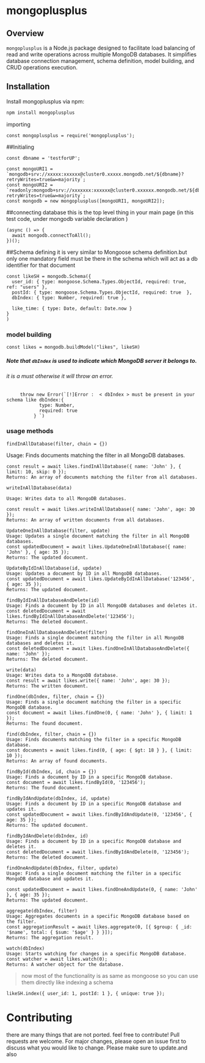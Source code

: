 # mongoplusplus

## Overview

`mongoplusplus` is a Node.js package designed to facilitate load balancing of read and write operations across multiple MongoDB databases. It simplifies database connection management, schema definition, model building, and CRUD operations execution.

## Installation

Install mongoplusplus via npm:

```bash
npm install mongoplusplus
```

importing
```node
const mongoplusplus = require('mongoplusplus');
```
##Initialing
```node
const dbname = 'testforUP';

const mongoURI1 = `mongodb+srv://xxxxx:xxxxxx@cluster0.xxxxx.mongodb.net/${dbname}?retryWrites=true&w=majority`;
const mongoURI2 = `readonly:mongodb+srv://xxxxxxx:xxxxxx@cluster0.xxxxxx.mongodb.net/${dbname}?retryWrites=true&w=majority`;
const mongodb = new mongoplusplus([mongoURI1, mongoURI2]);

```
##connecting database
this is the top level thing in your main page (in this test code, under mongodb variable declaration  )
```node
(async () => {
  await mongodb.connectToAll();
})();
```
##Schema defining 
it is very  similar to Mongoose schema definition.but only one mandatory field must be there in the schema which will act as a db identifier for that document
```node
const likeSH = mongodb.Schema({
  user_id: { type: mongoose.Schema.Types.ObjectId, required: true, ref: "users" },
  postId: { type: mongoose.Schema.Types.ObjectId, required: true  },
  dbIndex: { type: Number, required: true },

  like_time: { type: Date, default: Date.now }
}
)
```
### model building
```node
const likes = mongodb.buildModel("likes", likeSH)
```


##### Note that `dbIndex` is used to indicate which MongoDB server it belongs to.
###### it is a must otherwise it will throw an error.
```node
     throw new Error(`[!]Error :  < dbIndex > must be present in your schema like dbIndex:{
            type: Number,
            required: true
          } `)
```


### usage methods
```node 
findInAllDatabase(filter, chain = {})
```
Usage: Finds documents matching the filter in all MongoDB databases.

```node 
const result = await likes.findInAllDatabase({ name: 'John' }, { limit: 10, skip: 0 });
Returns: An array of documents matching the filter from all databases.
```
```node
writeInAllDatabase(data)

Usage: Writes data to all MongoDB databases.

const result = await likes.writeInAllDatabase({ name: 'John', age: 30 });
Returns: An array of written documents from all databases.
```
```node
UpdateOneInAllDatabase(filter, update)
Usage: Updates a single document matching the filter in all MongoDB databases.
const updatedDocument = await likes.UpdateOneInAllDatabase({ name: 'John' }, { age: 35 });
Returns: The updated document.
```
```node 
UpdateByIdInAllDatabase(id, update)
Usage: Updates a document by ID in all MongoDB databases.
const updatedDocument = await likes.UpdateByIdInAllDatabase('123456', { age: 35 });
Returns: The updated document.
```
```node 
findByIdInAllDatabaseAndDelete(id)
Usage: Finds a document by ID in all MongoDB databases and deletes it.
const deletedDocument = await likes.findByIdInAllDatabaseAndDelete('123456');
Returns: The deleted document.
```

```node 
findOneInAllDatabaseAndDelete(filter)
Usage: Finds a single document matching the filter in all MongoDB databases and deletes it.
const deletedDocument = await likes.findOneInAllDatabaseAndDelete({ name: 'John' });
Returns: The deleted document.
```
```node 
write(data)
Usage: Writes data to a MongoDB database.
const result = await likes.write({ name: 'John', age: 30 });
Returns: The written document.
```

```node 
findOne(dbIndex, filter, chain = {})
Usage: Finds a single document matching the filter in a specific MongoDB database.
const document = await likes.findOne(0, { name: 'John' }, { limit: 1 });
Returns: The found document.
```
```node
find(dbIndex, filter, chain = {})
Usage: Finds documents matching the filter in a specific MongoDB database.
const documents = await likes.find(0, { age: { $gt: 18 } }, { limit: 10 });
Returns: An array of found documents.
```

```node 
findById(dbIndex, id, chain = {})
Usage: Finds a document by ID in a specific MongoDB database.
const document = await likes.findById(0, '123456');
Returns: The found document.
```
```node
findByIdAndUpdate(dbIndex, id, update)
Usage: Finds a document by ID in a specific MongoDB database and updates it.
const updatedDocument = await likes.findByIdAndUpdate(0, '123456', { age: 35 });
Returns: The updated document.
```
```node
findByIdAndDelete(dbIndex, id)
Usage: Finds a document by ID in a specific MongoDB database and deletes it.
const deletedDocument = await likes.findByIdAndDelete(0, '123456');
Returns: The deleted document.
```
```node
findOneAndUpdate(dbIndex, filter, update)
Usage: Finds a single document matching the filter in a specific MongoDB database and updates it.

const updatedDocument = await likes.findOneAndUpdate(0, { name: 'John' }, { age: 35 });
Returns: The updated document.
```
```node
aggregate(dbIndex, filter)
Usage: Aggregates documents in a specific MongoDB database based on the filter.
const aggregationResult = await likes.aggregate(0, [{ $group: { _id: '$name', total: { $sum: '$age' } } }]);
Returns: The aggregation result.
```
```node
watch(dbIndex)
Usage: Starts watching for changes in a specific MongoDB database.
const watcher = await likes.watch(0);
Returns: A watcher object for the database.
```

> now most of the functionality is as same as mongoose  so you can use them directly like indexing a schema 
```node
likeSH.index({ user_id: 1, postId: 1 }, { unique: true });
```
# Contributing
there are many things that are not ported. feel free to contribute!
Pull requests are welcome. For major changes, please open an issue first to discuss what you would like to change. Please make sure to update.and also 
